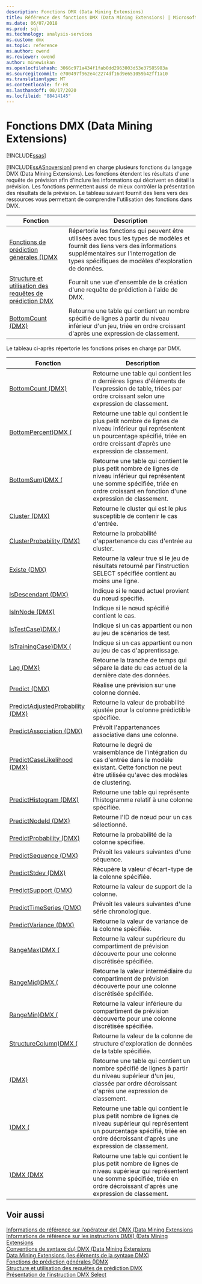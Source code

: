 ```yaml
---
description: Fonctions DMX (Data Mining Extensions)
title: Référence des fonctions DMX (Data Mining Extensions) | Microsoft Docs
ms.date: 06/07/2018
ms.prod: sql
ms.technology: analysis-services
ms.custom: dmx
ms.topic: reference
ms.author: owend
ms.reviewer: owend
author: minewiskan
ms.openlocfilehash: 3066c971a434f1fab0dd2963003d53e37585983a
ms.sourcegitcommit: e700497f962e4c2274df16d9e651059b42ff1a10
ms.translationtype: MT
ms.contentlocale: fr-FR
ms.lasthandoff: 08/17/2020
ms.locfileid: "88414145"
---
```

# <a name="data-mining-extensions-dmx-function-reference"></a>Fonctions DMX (Data Mining Extensions)
[!INCLUDE[ssas](../includes/applies-to-version/ssas.md)]

  [!INCLUDE[ssASnoversion](../includes/ssasnoversion-md.md)] prend en charge plusieurs fonctions du langage DMX (Data Mining Extensions). Les fonctions étendent les résultats d'une requête de prévision afin d'inclure les informations qui décrivent en détail la prévision. Les fonctions permettent aussi de mieux contrôler la présentation des résultats de la prévision. Le tableau suivant fournit des liens vers des ressources vous permettant de comprendre l'utilisation des fonctions dans DMX.  
  
|Fonction|Description|  
|--------------|-----------------|  
|[Fonctions de prédiction générales &#40;&#41;DMX ](../dmx/general-prediction-functions-dmx.md)|Répertorie les fonctions qui peuvent être utilisées avec tous les types de modèles et fournit des liens vers des informations supplémentaires sur l'interrogation de types spécifiques de modèles d'exploration de données.|  
|[Structure et utilisation des requêtes de prédiction DMX](../dmx/structure-and-usage-of-dmx-prediction-queries.md)|Fournit une vue d'ensemble de la création d'une requête de prédiction à l'aide de DMX.|  
|[BottomCount &#40;DMX&#41;](../dmx/bottomcount-dmx.md)|Retourne une table qui contient un nombre spécifié de lignes à partir du niveau inférieur d'un jeu, triée en ordre croissant d'après une expression de classement.|  
  
 Le tableau ci-après répertorie les fonctions prises en charge par DMX.  
  
|Fonction|Description|  
|--------------|-----------------|  
|[BottomCount &#40;DMX&#41;](../dmx/bottomcount-dmx.md)|Retourne une table qui contient les n dernières lignes d'éléments de l'expression de table, triées par ordre croissant selon une expression de classement.|  
|[BottomPercent&#41;DMX &#40;](../dmx/bottompercent-dmx.md)|Retourne une table qui contient le plus petit nombre de lignes de niveau inférieur qui représentent un pourcentage spécifié, triée en ordre croissant d'après une expression de classement.|  
|[BottomSum&#41;DMX &#40;](../dmx/bottomsum-dmx.md)|Retourne une table qui contient le plus petit nombre de lignes de niveau inférieur qui représentent une somme spécifiée, triée en ordre croissant en fonction d'une expression de classement.|  
|[Cluster &#40;DMX&#41;](../dmx/cluster-dmx.md)|Retourne le cluster qui est le plus susceptible de contenir le cas d'entrée.|  
|[ClusterProbability &#40;DMX&#41;](../dmx/clusterprobability-dmx.md)|Retourne la probabilité d'appartenance du cas d'entrée au cluster.|  
|[Existe &#40;DMX&#41;](../dmx/exists-dmx.md)|Retourne la valeur true si le jeu de résultats retourné par l'instruction SELECT spécifiée contient au moins une ligne.|  
|[IsDescendant &#40;DMX&#41;](../dmx/isdescendant-dmx.md)|Indique si le nœud actuel provient du nœud spécifié.|  
|[IsInNode &#40;DMX&#41;](../dmx/isinnode-dmx.md)|Indique si le nœud spécifié contient le cas.|  
|[IsTestCase&#41;DMX &#40;](../dmx/istestcase-dmx.md)|Indique si un cas appartient ou non au jeu de scénarios de test.|  
|[IsTrainingCase&#41;DMX &#40;](../dmx/istrainingcase-dmx.md)|Indique si un cas appartient ou non au jeu de cas d'apprentissage.|  
|[Lag &#40;DMX&#41;](../dmx/lag-dmx.md)|Retourne la tranche de temps qui sépare la date du cas actuel de la dernière date des données.|  
|[Predict &#40;DMX&#41;](../dmx/predict-dmx.md)|Réalise une prévision sur une colonne donnée.|  
|[PredictAdjustedProbability &#40;DMX&#41;](../dmx/predictadjustedprobability-dmx.md)|Retourne la valeur de probabilité ajustée pour la colonne prédictible spécifiée.|  
|[PredictAssociation &#40;DMX&#41;](../dmx/predictassociation-dmx.md)|Prévoit l'appartenances associative dans une colonne.|  
|[PredictCaseLikelihood &#40;DMX&#41;](../dmx/predictcaselikelihood-dmx.md)|Retourne le degré de vraisemblance de l'intégration du cas d'entrée dans le modèle existant. Cette fonction ne peut être utilisée qu'avec des modèles de clustering.|  
|[PredictHistogram &#40;DMX&#41;](../dmx/predicthistogram-dmx.md)|Retourne une table qui représente l'histogramme relatif à une colonne spécifiée.|  
|[PredictNodeId &#40;DMX&#41;](../dmx/predictnodeid-dmx.md)|Retourne l'ID de nœud pour un cas sélectionné.|  
|[PredictProbability &#40;DMX&#41;](../dmx/predictprobability-dmx.md)|Retourne la probabilité de la colonne spécifiée.|  
|[PredictSequence &#40;DMX&#41;](../dmx/predictsequence-dmx.md)|Prévoit les valeurs suivantes d'une séquence.|  
|[PredictStdev &#40;DMX&#41;](../dmx/predictstdev-dmx.md)|Récupère la valeur d'écart-type de la colonne spécifiée.|  
|[PredictSupport &#40;DMX&#41;](../dmx/predictsupport-dmx.md)|Retourne la valeur de support de la colonne.|  
|[PredictTimeSeries &#40;DMX&#41;](../dmx/predicttimeseries-dmx.md)|Prévoit les valeurs suivantes d'une série chronologique.|  
|[PredictVariance &#40;DMX&#41;](../dmx/predictvariance-dmx.md)|Retourne la valeur de variance de la colonne spécifiée.|  
|[RangeMax&#41;DMX &#40;](../dmx/rangemax-dmx.md)|Retourne la valeur supérieure du compartiment de prévision découverte pour une colonne discrétisée spécifiée.|  
|[RangeMid&#41;DMX &#40;](../dmx/rangemid-dmx.md)|Retourne la valeur intermédiaire du compartiment de prévision découverte pour une colonne discrétisée spécifiée.|  
|[RangeMin&#41;DMX &#40;](../dmx/rangemin-dmx.md)|Retourne la valeur inférieure du compartiment de prévision découverte pour une colonne discrétisée spécifiée.|  
|[StructureColumn&#41;DMX &#40;](../dmx/structurecolumn-dmx.md)|Retourne la valeur de la colonne de structure d'exploration de données de la table spécifiée.|  
|[&#40;DMX&#41;](../dmx/topcount-dmx.md)|Retourne une table qui contient un nombre spécifié de lignes à partir du niveau supérieur d'un jeu, classée par ordre décroissant d'après une expression de classement.|  
|[&#41;DMX &#40;](../dmx/toppercent-dmx.md)|Retourne une table qui contient le plus petit nombre de lignes de niveau supérieur qui représentent un pourcentage spécifié, triée en ordre décroissant d'après une expression de classement.|  
|[&#41;DMX &#40;DMX ](../dmx/topsum-dmx.md)|Retourne une table qui contient le plus petit nombre de lignes de niveau supérieur qui représentent une somme spécifiée, triée en ordre décroissant d'après une expression de classement.|  
  
## <a name="see-also"></a>Voir aussi  
 [Informations de référence sur l’opérateur de&#41; DMX &#40;Data Mining Extensions](../dmx/data-mining-extensions-dmx-operator-reference.md)   
 [Informations de référence sur les instructions DMX&#41; &#40;Data Mining Extensions](../dmx/data-mining-extensions-dmx-statements.md)   
 [Conventions de syntaxe du&#41; DMX &#40;Data Mining Extensions](../dmx/data-mining-extensions-dmx-syntax-conventions.md)   
 [Data Mining Extensions &#40;les éléments de la syntaxe DMX&#41;](../dmx/data-mining-extensions-dmx-syntax-elements.md)   
 [Fonctions de prédiction générales &#40;&#41;DMX ](../dmx/general-prediction-functions-dmx.md)   
 [Structure et utilisation des requêtes de prédiction DMX](../dmx/structure-and-usage-of-dmx-prediction-queries.md)   
 [Présentation de l’instruction DMX Select](../dmx/understanding-the-dmx-select-statement.md)  
  
  
